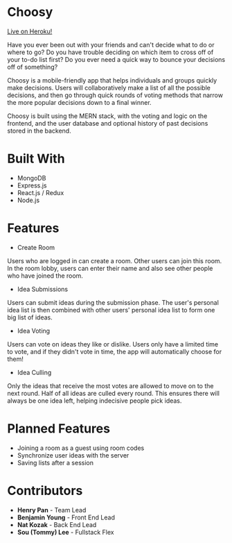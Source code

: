 # Choosy

[Live on Heroku!](https://choosyapp.herokuapp.com/)

Have you ever been out with your friends and can't decide what to do or where to go? Do you have trouble deciding on which item to cross off of your to-do list first? Do you ever need a quick way to bounce your decisions off of something?

Choosy is a mobile-friendly app that helps individuals and groups quickly make decisions. Users will collaboratively make a list of all the possible decisions, and then go through quick rounds of voting methods that narrow the more popular decisions down to a final winner.

Choosy is built using the MERN stack, with the voting and logic on the frontend, and the user database and optional history of past decisions stored in the backend.

# Built With

* MongoDB
* Express.js
* React.js / Redux
* Node.js

# Features

* Create Room

Users who are logged in can create a room. Other users can join this room. In the room lobby, users can enter their name and also see other people who have joined the room.

* Idea Submissions

Users can submit ideas during the submission phase. The user's personal idea list is then combined with other users' personal idea list to form one big list of ideas.

* Idea Voting

Users can vote on ideas they like or dislike. Users only have a limited time to vote, and if they didn't vote in time, the app will automatically choose for them!

* Idea Culling

Only the ideas that receive the most votes are allowed to move on to the next round. Half of all ideas are culled every round. This ensures there will always be one idea left, helping indecisive people pick ideas.

# Planned Features
* Joining a room as a guest using room codes
* Synchronize user ideas with the server
* Saving lists after a session

# Contributors
* **Henry Pan** - Team Lead
* **Benjamin Young** - Front End Lead
* **Nat Kozak** - Back End Lead
* **Sou (Tommy) Lee** - Fullstack Flex
